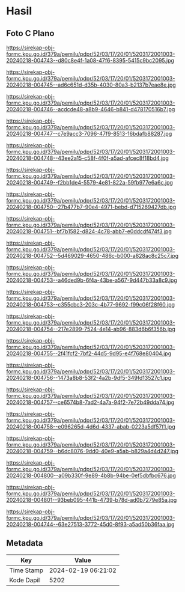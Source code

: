 # Hasil

## Foto C Plano

https://sirekap-obj-formc.kpu.go.id/379a/pemilu/pdpr/52/03/17/20/01/5203172001003-20240218-004743--d80c8e4f-1a08-47f6-8395-5415c9bc2095.jpg

https://sirekap-obj-formc.kpu.go.id/379a/pemilu/pdpr/52/03/17/20/01/5203172001003-20240218-004745--ad6c651d-d35b-4030-80a3-b2137b7eae8e.jpg

https://sirekap-obj-formc.kpu.go.id/379a/pemilu/pdpr/52/03/17/20/01/5203172001003-20240218-004746--acdcde48-a8b9-4646-b841-d478170516b7.jpg

https://sirekap-obj-formc.kpu.go.id/379a/pemilu/pdpr/52/03/17/20/01/5203172001003-20240218-004747--c7e9acc3-7096-47f9-8513-16bdafb88287.jpg

https://sirekap-obj-formc.kpu.go.id/379a/pemilu/pdpr/52/03/17/20/01/5203172001003-20240218-004748--43ee2a15-c58f-4f0f-a5ad-afcec8f18bd4.jpg

https://sirekap-obj-formc.kpu.go.id/379a/pemilu/pdpr/52/03/17/20/01/5203172001003-20240218-004749--f2bb1de4-5579-4e81-822a-59fb977e6a6c.jpg

https://sirekap-obj-formc.kpu.go.id/379a/pemilu/pdpr/52/03/17/20/01/5203172001003-20240218-004750--27b477b7-90e4-4971-bebd-d715269427db.jpg

https://sirekap-obj-formc.kpu.go.id/379a/pemilu/pdpr/52/03/17/20/01/5203172001003-20240218-004751--bf7b1582-d824-4c78-abb7-e0ddcdf474f3.jpg

https://sirekap-obj-formc.kpu.go.id/379a/pemilu/pdpr/52/03/17/20/01/5203172001003-20240218-004752--5d469029-4650-486c-b000-a828ac8c25c7.jpg

https://sirekap-obj-formc.kpu.go.id/379a/pemilu/pdpr/52/03/17/20/01/5203172001003-20240218-004753--a46ded9b-6f4a-43be-a567-9d447b33a8c9.jpg

https://sirekap-obj-formc.kpu.go.id/379a/pemilu/pdpr/52/03/17/20/01/5203172001003-20240218-004753--c355cbc3-203c-4b77-9692-f99c06f28f60.jpg

https://sirekap-obj-formc.kpu.go.id/379a/pemilu/pdpr/52/03/17/20/01/5203172001003-20240218-004754--217e2899-7524-4e14-ab96-883d6b6f356b.jpg

https://sirekap-obj-formc.kpu.go.id/379a/pemilu/pdpr/52/03/17/20/01/5203172001003-20240218-004755--2f41fcf2-7bf2-44d5-9d95-e4f768e80404.jpg

https://sirekap-obj-formc.kpu.go.id/379a/pemilu/pdpr/52/03/17/20/01/5203172001003-20240218-004756--1473a8b8-53f2-4a2b-9df5-349fd13527c1.jpg

https://sirekap-obj-formc.kpu.go.id/379a/pemilu/pdpr/52/03/17/20/01/5203172001003-20240218-004757--ce6574b8-7ad2-4a7a-94f2-7e72b49dda74.jpg

https://sirekap-obj-formc.kpu.go.id/379a/pemilu/pdpr/52/03/17/20/01/5203172001003-20240218-004758--e096265d-4d6d-4337-abab-0223a5df57f1.jpg

https://sirekap-obj-formc.kpu.go.id/379a/pemilu/pdpr/52/03/17/20/01/5203172001003-20240218-004759--b6dc8076-9dd0-40e9-a5ab-b829a4d4d247.jpg

https://sirekap-obj-formc.kpu.go.id/379a/pemilu/pdpr/52/03/17/20/01/5203172001003-20240218-004800--a09b330f-9e89-4b8b-94be-0ef5dbfbc676.jpg

https://sirekap-obj-formc.kpu.go.id/379a/pemilu/pdpr/52/03/17/20/01/5203172001003-20240218-004801--93beb095-441b-4739-b78d-ad0b7279e85a.jpg

https://sirekap-obj-formc.kpu.go.id/379a/pemilu/pdpr/52/03/17/20/01/5203172001003-20240218-004744--63e27513-3772-45d0-8f93-a5ad50b36faa.jpg


## Metadata

| Key        | Value               |
| ---------- | ------------------- |
| Time Stamp | 2024-02-19 06:21:02 |
| Kode Dapil | 5202                |



